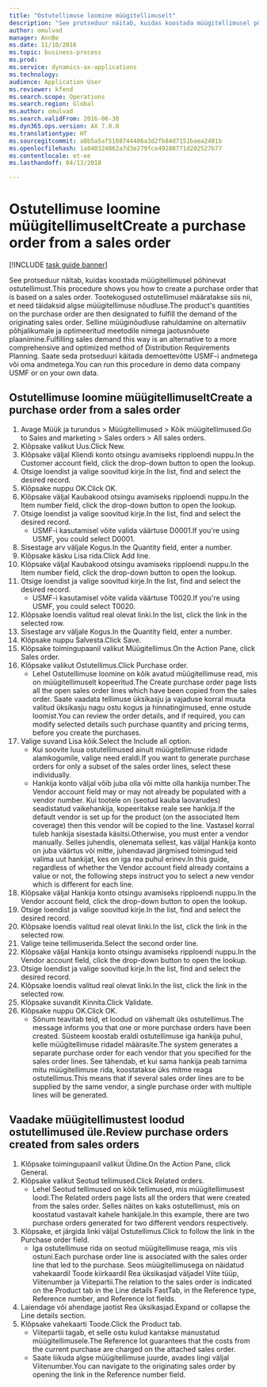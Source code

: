 ```yaml
--- 
title: "Ostutellimuse loomine müügitellimuselt"
description: "See protseduur näitab, kuidas koostada müügitellimusel põhinevat ostutellimust."
author: omulvad
manager: AnnBe
ms.date: 11/10/2016
ms.topic: business-process
ms.prod: 
ms.service: dynamics-ax-applications
ms.technology: 
audience: Application User
ms.reviewer: kfend
ms.search.scope: Operations
ms.search.region: Global
ms.author: omulvad
ms.search.validFrom: 2016-06-30
ms.dyn365.ops.version: AX 7.0.0
ms.translationtype: HT
ms.sourcegitcommit: a8b5a5af5108744406a3d2fb84d7151baea2481b
ms.openlocfilehash: 1a840324862a7d3e279fce49288771d202527b77
ms.contentlocale: et-ee
ms.lasthandoff: 04/13/2018

---
```

# <a name="create-a-purchase-order-from-a-sales-order"></a><span data-ttu-id="1a91b-103">Ostutellimuse loomine müügitellimuselt</span><span class="sxs-lookup"><span data-stu-id="1a91b-103">Create a purchase order from a sales order</span></span>

[!INCLUDE [task guide banner](../../includes/task-guide-banner.md)]

<span data-ttu-id="1a91b-104">See protseduur näitab, kuidas koostada müügitellimusel põhinevat ostutellimust.</span><span class="sxs-lookup"><span data-stu-id="1a91b-104">This procedure shows you how to create a purchase order that is based on a sales order.</span></span> <span data-ttu-id="1a91b-105">Tootekogused ostutellimusel määratakse siis nii, et need täidaksid algse müügitellimuse nõudluse.</span><span class="sxs-lookup"><span data-stu-id="1a91b-105">The product's quantities on the purchase order are then designated to fulfill the demand of the originating sales order.</span></span> <span data-ttu-id="1a91b-106">Selline müüginõudluse rahuldamine on alternatiiv põhjalikumale ja optimeeritud meetodile nimega jaotusnõuete plaanimine.</span><span class="sxs-lookup"><span data-stu-id="1a91b-106">Fulfilling sales demand this way is an alternative to a more comprehensive and optimized method of Distribution Requirements Planning.</span></span> <span data-ttu-id="1a91b-107">Saate seda protseduuri käitada demoettevõtte USMF-i andmetega või oma andmetega.</span><span class="sxs-lookup"><span data-stu-id="1a91b-107">You can run this procedure in demo data company USMF or on your own data.</span></span>


## <a name="create-a-purchase-order-from-a-sales-order"></a><span data-ttu-id="1a91b-108">Ostutellimuse loomine müügitellimuselt</span><span class="sxs-lookup"><span data-stu-id="1a91b-108">Create a purchase order from a sales order</span></span>
1. <span data-ttu-id="1a91b-109">Avage Müük ja turundus > Müügitellimused > Kõik müügitellimused.</span><span class="sxs-lookup"><span data-stu-id="1a91b-109">Go to Sales and marketing > Sales orders > All sales orders.</span></span>
2. <span data-ttu-id="1a91b-110">Klõpsake valikut Uus.</span><span class="sxs-lookup"><span data-stu-id="1a91b-110">Click New.</span></span>
3. <span data-ttu-id="1a91b-111">Klõpsake väljal Kliendi konto otsingu avamiseks ripploendi nuppu.</span><span class="sxs-lookup"><span data-stu-id="1a91b-111">In the Customer account field, click the drop-down button to open the lookup.</span></span>
4. <span data-ttu-id="1a91b-112">Otsige loendist ja valige soovitud kirje.</span><span class="sxs-lookup"><span data-stu-id="1a91b-112">In the list, find and select the desired record.</span></span>
5. <span data-ttu-id="1a91b-113">Klõpsake nuppu OK.</span><span class="sxs-lookup"><span data-stu-id="1a91b-113">Click OK.</span></span>
6. <span data-ttu-id="1a91b-114">Klõpsake väljal Kaubakood otsingu avamiseks ripploendi nuppu.</span><span class="sxs-lookup"><span data-stu-id="1a91b-114">In the Item number field, click the drop-down button to open the lookup.</span></span>
7. <span data-ttu-id="1a91b-115">Otsige loendist ja valige soovitud kirje.</span><span class="sxs-lookup"><span data-stu-id="1a91b-115">In the list, find and select the desired record.</span></span>
    * <span data-ttu-id="1a91b-116">USMF-i kasutamisel võite valida väärtuse D0001.</span><span class="sxs-lookup"><span data-stu-id="1a91b-116">If you're using USMF, you could select D0001.</span></span>  
8. <span data-ttu-id="1a91b-117">Sisestage arv väljale Kogus.</span><span class="sxs-lookup"><span data-stu-id="1a91b-117">In the Quantity field, enter a number.</span></span>
9. <span data-ttu-id="1a91b-118">Klõpsake käsku Lisa rida.</span><span class="sxs-lookup"><span data-stu-id="1a91b-118">Click Add line.</span></span>
10. <span data-ttu-id="1a91b-119">Klõpsake väljal Kaubakood otsingu avamiseks ripploendi nuppu.</span><span class="sxs-lookup"><span data-stu-id="1a91b-119">In the Item number field, click the drop-down button to open the lookup.</span></span>
11. <span data-ttu-id="1a91b-120">Otsige loendist ja valige soovitud kirje.</span><span class="sxs-lookup"><span data-stu-id="1a91b-120">In the list, find and select the desired record.</span></span>
    * <span data-ttu-id="1a91b-121">USMF-i kasutamisel võite valida väärtuse T0020.</span><span class="sxs-lookup"><span data-stu-id="1a91b-121">If you're using USMF, you could select T0020.</span></span>  
12. <span data-ttu-id="1a91b-122">Klõpsake loendis valitud real olevat linki.</span><span class="sxs-lookup"><span data-stu-id="1a91b-122">In the list, click the link in the selected row.</span></span>
13. <span data-ttu-id="1a91b-123">Sisestage arv väljale Kogus.</span><span class="sxs-lookup"><span data-stu-id="1a91b-123">In the Quantity field, enter a number.</span></span>
14. <span data-ttu-id="1a91b-124">Klõpsake nuppu Salvesta.</span><span class="sxs-lookup"><span data-stu-id="1a91b-124">Click Save.</span></span>
15. <span data-ttu-id="1a91b-125">Klõpsake toimingupaanil valikut Müügitellimus.</span><span class="sxs-lookup"><span data-stu-id="1a91b-125">On the Action Pane, click Sales order.</span></span>
16. <span data-ttu-id="1a91b-126">Klõpsake valikut Ostutellimus.</span><span class="sxs-lookup"><span data-stu-id="1a91b-126">Click Purchase order.</span></span>
    * <span data-ttu-id="1a91b-127">Lehel Ostutellimuse loomine on kõik avatud müügitellimuse read, mis on müügitellimuselt kopeeritud.</span><span class="sxs-lookup"><span data-stu-id="1a91b-127">The Create purchase order page lists all the open sales order lines which have been copied from the sales order.</span></span> <span data-ttu-id="1a91b-128">Saate vaadata tellimuse üksikasju ja vajaduse korral muuta valitud üksikasju nagu ostu kogus ja hinnatingimused, enne ostude loomist.</span><span class="sxs-lookup"><span data-stu-id="1a91b-128">You can review the order details, and if required, you can modify selected details such purchase quantity and pricing terms, before you create the purchases.</span></span>  
17. <span data-ttu-id="1a91b-129">Valige suvand Lisa kõik.</span><span class="sxs-lookup"><span data-stu-id="1a91b-129">Select the Include all option.</span></span>
    * <span data-ttu-id="1a91b-130">Kui soovite luua ostutellimused ainult müügitellimuse ridade alamkogumile, valige need eraldi.</span><span class="sxs-lookup"><span data-stu-id="1a91b-130">If you want to generate purchase orders for only a subset of the sales order lines, select these individually.</span></span>  
    * <span data-ttu-id="1a91b-131">Hankija konto väljal võib juba olla või mitte olla hankija number.</span><span class="sxs-lookup"><span data-stu-id="1a91b-131">The Vendor account field may or may not already be populated with a vendor number.</span></span> <span data-ttu-id="1a91b-132">Kui tootele on (seotud kauba laovarudes) seadistatud vaikehankija, kopeeritakse reale see hankija.</span><span class="sxs-lookup"><span data-stu-id="1a91b-132">If the default vendor is set up for the product (on the associated Item coverage) then this vendor will be copied  to the line.</span></span> <span data-ttu-id="1a91b-133">Vastasel korral tuleb hankija sisestada käsitsi.</span><span class="sxs-lookup"><span data-stu-id="1a91b-133">Otherwise, you must enter a vendor manually.</span></span>  <span data-ttu-id="1a91b-134">Selles juhendis, olenemata sellest, kas väljal Hankija konto on juba väärtus või mitte, juhendavad järgmised toimingud teid valima uut hankijat, kes on iga rea puhul erinev.</span><span class="sxs-lookup"><span data-stu-id="1a91b-134">In this guide, regardless of whether the Vendor account field already contains a value or not, the following steps instruct you to select a new vendor which is different for each line.</span></span>  
18. <span data-ttu-id="1a91b-135">Klõpsake väljal Hankija konto otsingu avamiseks ripploendi nuppu.</span><span class="sxs-lookup"><span data-stu-id="1a91b-135">In the Vendor account field, click the drop-down button to open the lookup.</span></span>
19. <span data-ttu-id="1a91b-136">Otsige loendist ja valige soovitud kirje.</span><span class="sxs-lookup"><span data-stu-id="1a91b-136">In the list, find and select the desired record.</span></span>
20. <span data-ttu-id="1a91b-137">Klõpsake loendis valitud real olevat linki.</span><span class="sxs-lookup"><span data-stu-id="1a91b-137">In the list, click the link in the selected row.</span></span>
21. <span data-ttu-id="1a91b-138">Valige teine tellimuserida.</span><span class="sxs-lookup"><span data-stu-id="1a91b-138">Select the second order line.</span></span>
22. <span data-ttu-id="1a91b-139">Klõpsake väljal Hankija konto otsingu avamiseks ripploendi nuppu.</span><span class="sxs-lookup"><span data-stu-id="1a91b-139">In the Vendor account field, click the drop-down button to open the lookup.</span></span>
23. <span data-ttu-id="1a91b-140">Otsige loendist ja valige soovitud kirje.</span><span class="sxs-lookup"><span data-stu-id="1a91b-140">In the list, find and select the desired record.</span></span>
24. <span data-ttu-id="1a91b-141">Klõpsake loendis valitud real olevat linki.</span><span class="sxs-lookup"><span data-stu-id="1a91b-141">In the list, click the link in the selected row.</span></span>
25. <span data-ttu-id="1a91b-142">Klõpsake suvandit Kinnita.</span><span class="sxs-lookup"><span data-stu-id="1a91b-142">Click Validate.</span></span>
26. <span data-ttu-id="1a91b-143">Klõpsake nuppu OK.</span><span class="sxs-lookup"><span data-stu-id="1a91b-143">Click OK.</span></span>
    * <span data-ttu-id="1a91b-144">Sõnum teavitab teid, et loodud on vähemalt üks ostutellimus.</span><span class="sxs-lookup"><span data-stu-id="1a91b-144">The message informs you that one or more purchase orders have been created.</span></span> <span data-ttu-id="1a91b-145">Süsteem koostab eraldi ostutellimuse iga hankija puhul, kelle müügitellimuse ridadel määrasite.</span><span class="sxs-lookup"><span data-stu-id="1a91b-145">The system generates a separate purchase order for each vendor that you specified for the sales order lines.</span></span> <span data-ttu-id="1a91b-146">See tähendab, et kui sama hankija peab tarnima mitu müügitellimuse rida, koostatakse üks mitme reaga ostutellimus.</span><span class="sxs-lookup"><span data-stu-id="1a91b-146">This means that if several sales order lines are to be supplied by the same vendor, a single purchase order with multiple lines will be generated.</span></span>  

## <a name="review-purchase-orders-created-from-sales-orders"></a><span data-ttu-id="1a91b-147">Vaadake müügitellimustest loodud ostutellimused üle.</span><span class="sxs-lookup"><span data-stu-id="1a91b-147">Review purchase orders created from sales orders</span></span>
1. <span data-ttu-id="1a91b-148">Klõpsake toimingupaanil valikut Üldine.</span><span class="sxs-lookup"><span data-stu-id="1a91b-148">On the Action Pane, click General.</span></span>
2. <span data-ttu-id="1a91b-149">Klõpsake valikut Seotud tellimused.</span><span class="sxs-lookup"><span data-stu-id="1a91b-149">Click Related orders.</span></span>
    * <span data-ttu-id="1a91b-150">Lehel Seotud tellimused on kõik tellimused, mis müügitellimusest loodi.</span><span class="sxs-lookup"><span data-stu-id="1a91b-150">The Related orders page lists all the orders that were created from the sales order.</span></span> <span data-ttu-id="1a91b-151">Selles näites on kaks ostutellimust, mis on koostatud vastavalt kahele hankijale.</span><span class="sxs-lookup"><span data-stu-id="1a91b-151">In this example, there are two purchase orders generated for two different vendors respectively.</span></span>  
3. <span data-ttu-id="1a91b-152">Klõpsake, et järgida linki väljal Ostutellimus.</span><span class="sxs-lookup"><span data-stu-id="1a91b-152">Click to follow the link in the Purchase order field.</span></span>
    * <span data-ttu-id="1a91b-153">Iga ostutellimuse rida on seotud müügitellimuse reaga, mis viis ostuni.</span><span class="sxs-lookup"><span data-stu-id="1a91b-153">Each purchase order line is associated with the sales order line that led to the purchase.</span></span> <span data-ttu-id="1a91b-154">Seos müügitellimusega on näidatud vahekaardil Toode kiirkaardil Rea üksikasjad väljadel Viite tüüp, Viitenumber ja Viitepartii.</span><span class="sxs-lookup"><span data-stu-id="1a91b-154">The relation to the sales order is indicated on the Product tab in the Line details FastTab, in the Reference type, Reference number, and Reference lot fields.</span></span>  
4. <span data-ttu-id="1a91b-155">Laiendage või ahendage jaotist Rea üksikasjad.</span><span class="sxs-lookup"><span data-stu-id="1a91b-155">Expand or collapse the Line details section.</span></span>
5. <span data-ttu-id="1a91b-156">Klõpsake vahekaarti Toode.</span><span class="sxs-lookup"><span data-stu-id="1a91b-156">Click the Product tab.</span></span>
    * <span data-ttu-id="1a91b-157">Viitepartii tagab, et selle ostu kulud kantakse manustatud müügitellimusele.</span><span class="sxs-lookup"><span data-stu-id="1a91b-157">The Reference lot guarantees that the costs from the current purchase are charged on the attached sales order.</span></span>  
    * <span data-ttu-id="1a91b-158">Saate liikuda algse müügitellimuse juurde, avades lingi väljal Viitenumber.</span><span class="sxs-lookup"><span data-stu-id="1a91b-158">You can navigate to the originating sales order by opening the link in the Reference number field.</span></span>  


